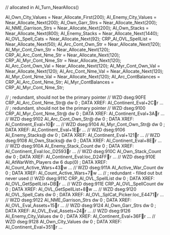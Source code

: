 




// allocated in AI_Turn_NearAllocs()


AI_Own_City_Values       = Near_Allocate_First(200);
AI_Enemy_City_Values     = Near_Allocate_Next(200);
AI_Own_Garr_Strs         = Near_Allocate_Next(200);
AI_NME_Garrison_Strs     = Near_Allocate_Next(200);
AI_Own_Stacks            = Near_Allocate_Next(800);
AI_Enemy_Stacks          = Near_Allocate_Next(1440);
AI_OVL_Spell_Cats        = Near_Allocate_Next(92);
CRP_AI_OVL_SpellList     = Near_Allocate_Next(50);
AI_Arc_Cont_Own_Str      = Near_Allocate_Next(120);
AI_Myr_Cont_Own_Str      = Near_Allocate_Next(120);
CRP_AI_Arc_Cont_Nme_Str  = Near_Allocate_Next(120);
CRP_AI_Myr_Cont_Nme_Str  = Near_Allocate_Next(120);
AI_Arc_Cont_Own_Val      = Near_Allocate_Next(120);
AI_Myr_Cont_Own_Val      = Near_Allocate_Next(120);
AI_Arc_Cont_Nme_Val      = Near_Allocate_Next(120);
AI_Myr_Cont_Nme_Val      = Near_Allocate_Next(120);
AI_Arc_ContBalances = CRP_AI_Arc_Cont_Nme_Str;
AI_Myr_ContBalances = CRP_AI_Myr_Cont_Nme_Str;

// ; redundant, should not be the primary pointer
// WZD dseg:90FE CRP_AI_Arc_Cont_Nme_Str@ dw 0           ; DATA XREF: AI_Continent_Eval+2Cr ...
// ; redundant, should not be the primary pointer
// WZD dseg:9100 CRP_AI_Myr_Cont_Nme_Str@ dw 0           ; DATA XREF: AI_Continent_Eval+3Ar ...
// WZD dseg:9102 AI_Arc_Cont_Own_Str@ dw 0               ; DATA XREF: AI_Continent_Eval+10r ...
// WZD dseg:9104 AI_Myr_Cont_Own_Str@ dw 0               ; DATA XREF: AI_Continent_Eval+1Er ...
// WZD dseg:9106 AI_Enemy_Stacks@ dw 0                   ; DATA XREF: AI_Continent_Eval+121r ...
// WZD dseg:9108 AI_Own_Stacks@ dw 0                     ; DATA XREF: AI_Continent_Eval+8Er ...
// WZD dseg:910A AI_Enemy_Stack_Count dw 0               ; DATA XREF: AI_Continent_Eval:loc_D2593r ...
// WZD dseg:910C AI_Own_Stack_Count dw 0                 ; DATA XREF: AI_Continent_Eval:loc_D24FFr ...
// WZD dseg:910E AI_AtWarWith_Players dw 6 dup(0)        ; DATA XREF: AI_Count_Active_Wars+43w ...
// WZD dseg:911A AI_Active_War_Count dw 0                ; DATA XREF: AI_Count_Active_Wars+7w ...
// ; redundant - filled out but never used
// WZD dseg:911C CRP_AI_OVL_SpellList dw 0               ; DATA XREF: AI_OVL_GetSpellList+DBr ...
// WZD dseg:911E CRP_AI_OVL_SpellCount dw 0              ; DATA XREF: AI_OVL_GetSpellList+8w ...
// WZD dseg:9120 AI_OVL_Spell_Cats dw 0                  ; DATA XREF: AI_OVL_SplCat_Picker:loc_E4471r ...
// WZD dseg:9122 AI_NME_Garrison_Strs dw 0               ; DATA XREF: AI_OVL_Eval_Assets+15r ...
// WZD dseg:9124 AI_Own_Garr_Strs dw 0                   ; DATA XREF: AI_OVL_Eval_Assets+24r ...
// WZD dseg:9126 AI_Enemy_City_Values dw 0               ; DATA XREF: AI_Continent_Eval+36Fr ...
// WZD dseg:9128 AI_Own_City_Values dw 0                 ; DATA XREF: AI_Continent_Eval+351r ...

